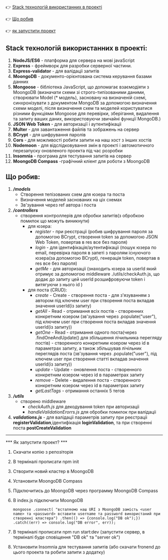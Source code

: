 :point_right: [Stack технологій використанних в проекті](#stack)

:point_right: [Що робив](#to-do)

:point_right: [як запустити проект](#start)

## <a id="stack">Stack технологій використанних в проекті:</a>

1. **NodeJS/ES6** - платформа для сервера на мові javaScript
2. **Express** - фреймворк для разробки серверної частини.
3. **Еxpress-validator** - для валідаціі запитів
4. **MoongoDB** - документо-орієнтована система керування базами данних
5. **Mongoose** - бібліотека JavaScript, що допомагає взаємодіяти з MoongoDB (визначати схеми зі строго-типізованими даними, створювати Model (* модель), засновану на визначеній схемі,
синхронізувати з документом MongoDB за допомогою визначення схеми моделі, після визначення схем та моделей користуватися різними функціями Mongoose для перевірки, зберігання,
видалення та запиту ваших даних, використовуючи звичайні функції MongoDB.) 
7. **JSON Web Token** - для авторизації і аутентифікаціі
8. **Multer** - для завантаження файлів та зображень на сервер
9. **BCrypt** - для шифрування паролів
10. **Cors** - для можливості робити запити на наш хост з інших хостів 
11. **Nodemoon** - для відслідковування змін в проекті і автомотичного перезапуску оновленого проекта під час розробки
12. **Insomnia** - програма для тестування запитів на сервер
13. **MoongoDB Compass** -графічний кліент для роботи з MoongoDB

## <a id="to-do">Що робив:</a>

1. ***/models***
   -  Створення тепізованих схем для юзера та поста
   -  Визначення моделей заснованих на ціх схемах
   -  Зв'зування через ref автора і поста
2. ***/controllers***
   - створення контроллерів для обробки запитів(з обробкою помилок що можуть виникнути)
      - для юзера:
          - *register* - при реєстраціі (робив шифрування пароля за допомогою BCrypt, створення token за допомогою JSON Web Token, повертав в res все без пароля)
          - *login* - для ідентифікація/аутентифікаціі (пошук юзера по email, перевірка пароля в запеті з паролям існуючого юзера(за допомогою BCrypt), генерація token, повертав в res все без пароля)
          - *getMe* - для авторизаціі (знаходить юзера за userId який отримує за допомогою middleware ./utils/checkAuth.js, що додає до запиту цей userId розшифровуючи token і витягуючи з нього id )
      - для поста (CRUD):
          - *create* - Create - створення поста - для з'язуванням з автором  під ключем user при створення поста вкладав значення userId(із запиту)
          - *getAll* - Read - отримання всіх постів - створенних конкретним юзером (зв'зування через .populate("user"), під ключем user при створення поста вкладав значення userId(із запиту))
          - *getOne* - Read - отримання одного поста(через .findOneAndUpdate() для збільшення лічильника перегляду постів) - створенного конкретним юзером через id  в параметрах запиту, а також збільшував лічільник переглядів поста (зв'зування через .populate("user"), під ключем user при створення статті вкладав значення userId(із запиту)) 
          - *update* - Update - оновлення поста - створенного конкретним юзером через id  в параметрах запиту
          - *remove* - Delete - видалення поста - створенного конкретним юзером через id  в параметрах запиту
          - *getLastTags* - отримання останніх 5 тегов
3. ***/utils***
   - створено middleware
        - *checkAuth.js* для декодування token при авторизаціі
        - *handleValidationErorrs.js* для обробки помилок при валідаціі
4. ***validations.js*** - для валідаціі параметрів запиту при реєстраціі **registerValidation**,ідентифікація **loginValidation**, та при створенні поста **postCreateValidation**

---------------------------------------------------------------------------------
*** <a id="start">Як запустити проект?</a> ***

1. Скачати копію з репозіторія
2. В терміналі прописати npm init
3. Створити новий кластер в MoongoDB
4. Установити  MoongoDB Compass
5. Підключитись до MoongoDB через программу MoongoDB Compass
6. В index.js підключити MoongoDB
   
   `
  mongoose
   .connect(
     "всталяємо наш URI з MoongoDB замість <user name> та <password> вставити username та password використаний при створенні кластера")
   .then(() => {console.log("DB ok");})
   .catch((err) => console.log("DB error", err));
`
8. В терміналі прописати npm run start:dev (запустити сервер, в терміналі буде сповіщення "DB ok" та "server ok")
9. Установити Insomnia для тестування запитів (або скачати fronend до цього проекта та робити запити з додатку)


